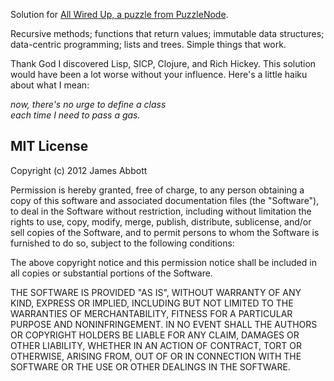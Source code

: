 Solution for [All Wired Up, a puzzle from PuzzleNode][awu].

Recursive methods; functions that return values; immutable data structures;
data-centric programming; lists and trees. Simple things that work.

Thank God I discovered Lisp, SICP, Clojure, and Rich Hickey. This solution would have
been a lot worse without your influence. Here's a little haiku about what I mean:

_now, there's no urge to define a class  
each time I need to pass a gas._

[awu]:    http://puzzlenode.com/puzzles/18/comments


MIT License
-----------

Copyright (c) 2012 James Abbott

Permission is hereby granted, free of charge, to any person obtaining a copy of this software and associated documentation files (the "Software"), to deal in the Software without restriction, including without limitation the rights to use, copy, modify, merge, publish, distribute, sublicense, and/or sell copies of the Software, and to permit persons to whom the Software is furnished to do so, subject to the following conditions:

The above copyright notice and this permission notice shall be included in all copies or substantial portions of the Software.

THE SOFTWARE IS PROVIDED "AS IS", WITHOUT WARRANTY OF ANY KIND, EXPRESS OR IMPLIED, INCLUDING BUT NOT LIMITED TO THE WARRANTIES OF MERCHANTABILITY, FITNESS FOR A PARTICULAR PURPOSE AND NONINFRINGEMENT. IN NO EVENT SHALL THE AUTHORS OR COPYRIGHT HOLDERS BE LIABLE FOR ANY CLAIM, DAMAGES OR OTHER LIABILITY, WHETHER IN AN ACTION OF CONTRACT, TORT OR OTHERWISE, ARISING FROM, OUT OF OR IN CONNECTION WITH THE SOFTWARE OR THE USE OR OTHER DEALINGS IN THE SOFTWARE.


